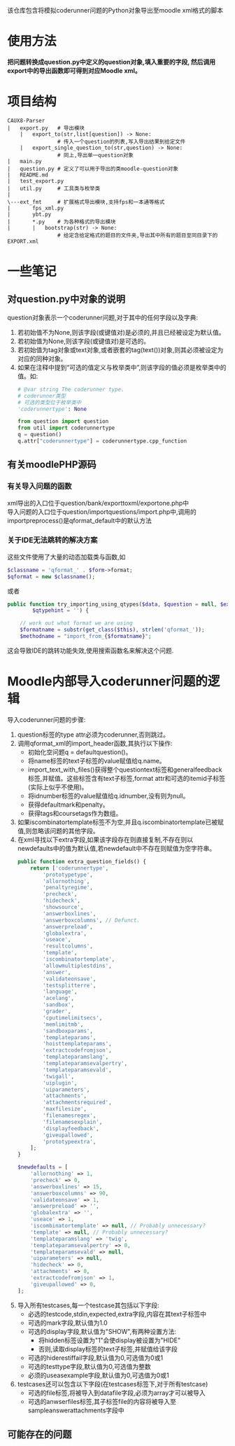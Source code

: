 该仓库包含将模拟coderunner问题的Python对象导出至moodle xml格式的脚本

# 使用方法
**把问题转换成question.py中定义的question对象,填入重要的字段,
然后调用export中的导出函数即可得到对应Moodle xml。**

# 项目结构
```text
CAUX8-Parser
|   export.py   # 导出模块
    |   export_to(str,list[question]) -> None: 
                # 传入一个question的列表,写入导出结果到给定文件
    |   export_single_question_to(str,question) -> None: 
                # 同上,导出单一question对象
|   main.py
|   question.py # 定义了可以用于导出的类moodle-question对象
|   README.md
|   test_export.py
|   util.py     # 工具类与枚举类
|
\---ext_fmt     # 扩展格式导出模块,支持fps和一本通等格式
|       fps_xml.py
|       ybt.py
|       *.py    # 为各种格式的导出模块
|       |   bootstrap(str) -> None: 
                # 给定含给定格式的题目的文件夹,导出其中所有的题目至同目录下的EXPORT.xml
```


# 一些笔记

## 对question.py中对象的说明
question对象表示一个coderunner问题,对于其中的任何字段以及字典:
1. 若初始值不为None,则该字段(或键值对)是必须的,并且已经被设定为默认值。
2. 若初始值为None,则该字段(或键值对)是可选的。
3. 若初始值为tag对象或text对象,或者嵌套的tag(text())对象,则其必须被设定为对应的同种对象。
4. 如果在注释中提到“可选的值定义与枚举类中”,则该字段的值必须是枚举类中的值。如:
   ```python
   # @var string The coderunner type.
   # coderunner类型
   # 可选的类型位于枚举类中
   'coderunnertype': None
   ```
   ```python
   from question import question
   from util import coderunnertype
   q = question()
   q.attr["coderunnertype"] = coderunnertype.cpp_function
   ```

## 有关moodlePHP源码

### 有关导入问题的函数

xml导出的入口位于question/bank/exporttoxml/exportone.php中  
导入问题的入口位于question/importquestions/import.php中,调用的importpreprocess()是qformat_default中的默认方法

### 关于IDE无法跳转的解决方案

这些文件使用了大量的动态加载类与函数,如
```php
$classname = 'qformat_' . $form->format;
$qformat = new $classname();
```
或者
```php
public function try_importing_using_qtypes($data, $question = null, $extra = null,
        $qtypehint = '') {

    // work out what format we are using
    $formatname = substr(get_class($this), strlen('qformat_'));
    $methodname = "import_from_{$formatname}";
```
这会导致IDE的跳转功能失效,使用搜索函数名来解决这个问题.

# Moodle内部导入coderunner问题的逻辑

导入coderunner问题的步骤:
1. question标签的type attr必须为coderunner,否则跳过。
2. 调用qformat_xml的import_header函数,其执行以下操作:
   - 初始化空问题q = defaultquestion()。
   - 将name标签的text子标签的value赋值给q.name。
   - import_text_with_files()获得整个questiontext标签和generalfeedback标签,并赋值。这些标签含有text子标签,format attr和可选的itemid子标签(实际上似乎不使用)。
   - 将idnumber标签的value赋值给q.idnumber,没有则为null。
   - 获得defaultmark和penalty。
   - 获得tags和coursetags作为数组。
3. 如果iscombinatortemplate标签不为空,并且q.iscombinatortemplate已被赋值,则忽略该问题的其他字段。
4. 在xml寻找以下extra字段,如果该字段存在则直接复制,不存在则以newdefaults中的值为默认值,若newdefault中不存在则赋值为空字符串。
    ```php
    public function extra_question_fields() {
        return ['coderunnertype',
            'prototypetype',
            'allornothing',
            'penaltyregime',
            'precheck',
            'hidecheck',
            'showsource',
            'answerboxlines',
            'answerboxcolumns', // Defunct.
            'answerpreload',
            'globalextra',
            'useace',
            'resultcolumns',
            'template',
            'iscombinatortemplate',
            'allowmultiplestdins',
            'answer',
            'validateonsave',
            'testsplitterre',
            'language',
            'acelang',
            'sandbox',
            'grader',
            'cputimelimitsecs',
            'memlimitmb',
            'sandboxparams',
            'templateparams',
            'hoisttemplateparams',
            'extractcodefromjson',
            'templateparamslang',
            'templateparamsevalpertry',
            'templateparamsevald',
            'twigall',
            'uiplugin',
            'uiparameters',
            'attachments',
            'attachmentsrequired',
            'maxfilesize',
            'filenamesregex',
            'filenamesexplain',
            'displayfeedback',
            'giveupallowed',
            'prototypeextra',
        ];
    }
   
    $newdefaults = [
        'allornothing' => 1,
        'precheck' => 0,
        'answerboxlines' => 15,
        'answerboxcolumns' => 90,
        'validateonsave' => 1,
        'answerpreload' => '',
        'globalextra' => '',
        'useace' => 1,
        'iscombinatortemplate' => null, // Probably unnecessary?
        'template' => null, // Probably unnecessary?
        'templateparamslang' => 'twig',
        'templateparamsevalpertry' => 0,
        'templateparamsevald' => null,
        'uiparameters' => null,
        'hidecheck' => 0,
        'attachments' => 0,
        'extractcodefromjson' => 1,
        'giveupallowed' => 0,
    ];
    ```
5. 导入所有testcases,每一个testcase其包括以下字段:
   - 必选的testcode,stdin,expected,extra字段,内容在其text子标签中
   - 可选的mark字段,默认值为1.0
   - 可选的display字段,默认值为"SHOW",有两种设置方法:
     - 将hidden标签设置为"1"会使display被设置为"HIDE"
     - 否则,读取display标签的text子标签,并赋值给该字段
   - 可选的hiderestiffail字段,默认值为0,可选值为0或1
   - 可选的testtype字段,默认值为0,可选值为整数
   - 必须的useasexample字段,默认值为0,可选值为0或1
6. testcases还可以包含以下字段(在testcases标签下,对于所有testcase)
   - 可选的file标签,将被导入到datafile字段,必须为array才可以被导入
   - 可选的anwserfiles标签,其子标签file的内容将被导入至sampleanswerattachments字段中

## 可能存在的问题
